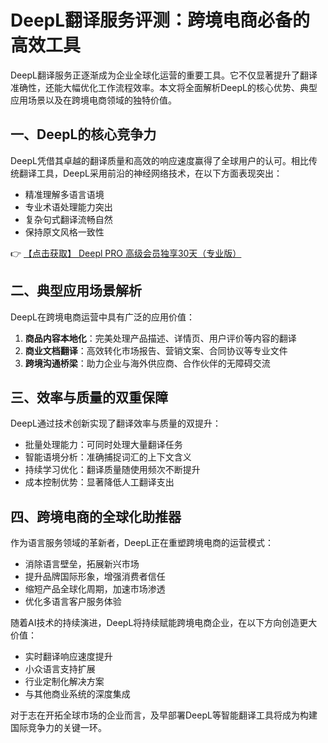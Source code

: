 # DeepL翻译服务评测：跨境电商必备的高效工具

DeepL翻译服务正逐渐成为企业全球化运营的重要工具。它不仅显著提升了翻译准确性，还能大幅优化工作流程效率。本文将全面解析DeepL的核心优势、典型应用场景以及在跨境电商领域的独特价值。

## 一、DeepL的核心竞争力

DeepL凭借其卓越的翻译质量和高效的响应速度赢得了全球用户的认可。相比传统翻译工具，DeepL采用前沿的神经网络技术，在以下方面表现突出：

- 精准理解多语言语境
- 专业术语处理能力突出
- 复杂句式翻译流畅自然
- 保持原文风格一致性

👉 [【点击获取】 Deepl PRO 高级会员独享30天（专业版） ](https://bit.ly/DEepl)

## 二、典型应用场景解析

DeepL在跨境电商运营中具有广泛的应用价值：

1. **商品内容本地化**：完美处理产品描述、详情页、用户评价等内容的翻译
2. **商业文档翻译**：高效转化市场报告、营销文案、合同协议等专业文件
3. **跨境沟通桥梁**：助力企业与海外供应商、合作伙伴的无障碍交流

## 三、效率与质量的双重保障

DeepL通过技术创新实现了翻译效率与质量的双提升：

- 批量处理能力：可同时处理大量翻译任务
- 智能语境分析：准确捕捉词汇的上下文含义
- 持续学习优化：翻译质量随使用频次不断提升
- 成本控制优势：显著降低人工翻译支出

## 四、跨境电商的全球化助推器

作为语言服务领域的革新者，DeepL正在重塑跨境电商的运营模式：

- 消除语言壁垒，拓展新兴市场
- 提升品牌国际形象，增强消费者信任
- 缩短产品全球化周期，加速市场渗透
- 优化多语言客户服务体验

随着AI技术的持续演进，DeepL将持续赋能跨境电商企业，在以下方向创造更大价值：

- 实时翻译响应速度提升
- 小众语言支持扩展
- 行业定制化解决方案
- 与其他商业系统的深度集成

对于志在开拓全球市场的企业而言，及早部署DeepL等智能翻译工具将成为构建国际竞争力的关键一环。